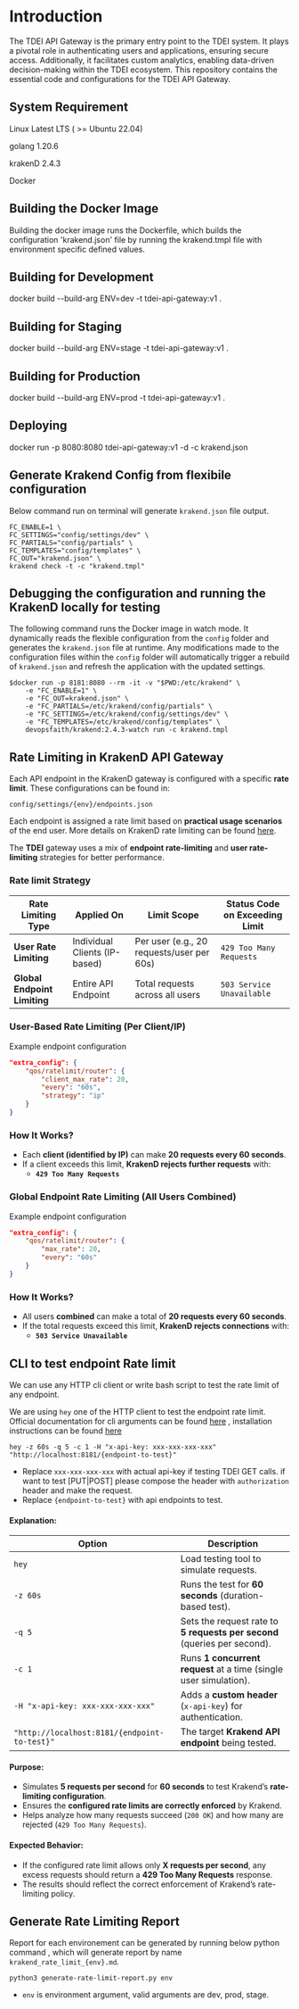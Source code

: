 # Introduction
The TDEI API Gateway is the primary entry point to the TDEI system. It plays a pivotal role in authenticating users and applications, ensuring secure access. Additionally, it facilitates custom analytics, enabling data-driven decision-making within the TDEI ecosystem. This repository contains the essential code and configurations for the TDEI API Gateway.

## System Requirement
Linux Latest LTS ( >= Ubuntu 22.04)

golang 1.20.6

krakenD 2.4.3

Docker


## Building the Docker Image

Building the docker image runs the Dockerfile, which builds the configuration 'krakend.json' file by running the krakend.tmpl file with environment specific defined values. 

## Building for Development

docker build --build-arg ENV=dev -t tdei-api-gateway:v1 .

## Building for Staging

docker build --build-arg ENV=stage -t tdei-api-gateway:v1 .

## Building for Production

docker build --build-arg ENV=prod -t tdei-api-gateway:v1 .

## Deploying

docker run -p 8080:8080 tdei-api-gateway:v1 -d -c krakend.json


## Generate Krakend Config from flexibile configuration

Below command run on terminal will generate `krakend.json` file output.
```
FC_ENABLE=1 \
FC_SETTINGS="config/settings/dev" \
FC_PARTIALS="config/partials" \
FC_TEMPLATES="config/templates" \
FC_OUT="krakend.json" \
krakend check -t -c "krakend.tmpl"

```

## Debugging the configuration and running the KrakenD locally for testing

The following command runs the Docker image in watch mode. It dynamically reads the flexible configuration from the `config` folder and generates the `krakend.json` file at runtime. Any modifications made to the configuration files within the `config` folder will automatically trigger a rebuild of `krakend.json` and refresh the application with the updated settings.

```
$docker run -p 8181:8080 --rm -it -v "$PWD:/etc/krakend" \
    -e "FC_ENABLE=1" \
    -e "FC_OUT=krakend.json" \
    -e "FC_PARTIALS=/etc/krakend/config/partials" \
    -e "FC_SETTINGS=/etc/krakend/config/settings/dev" \
    -e "FC_TEMPLATES=/etc/krakend/config/templates" \
    devopsfaith/krakend:2.4.3-watch run -c krakend.tmpl
```

## Rate Limiting in KrakenD API Gateway

Each API endpoint in the KrakenD gateway is configured with a specific **rate limit**. These configurations can be found in:

`config/settings/{env}/endpoints.json`

Each endpoint is assigned a rate limit based on **practical usage scenarios** of the end user. More details on KrakenD rate limiting can be found [here](https://www.krakend.io/docs/v2.4/endpoints/rate-limit/).

The **TDEI** gateway uses a mix of **endpoint rate-limiting** and **user rate-limiting** strategies for better performance.

### **Rate limit Strategy**

| Rate Limiting Type      | Applied On  | Limit Scope | Status Code on Exceeding Limit |
|------------------------|------------|------------|------------------------------|
| **User Rate Limiting**  | Individual Clients (IP-based) | Per user (e.g., 20 requests/user per 60s) | `429 Too Many Requests` |
| **Global Endpoint Limiting** | Entire API Endpoint | Total requests across all users | `503 Service Unavailable` |


### User-Based Rate Limiting (Per Client/IP)
Example endpoint configuration

```json
"extra_config": {
    "qos/ratelimit/router": {
        "client_max_rate": 20,
        "every": "60s",
        "strategy": "ip"
    }
}
```
### How It Works?
- Each **client (identified by IP)** can make **20 requests every 60 seconds**.
- If a client exceeds this limit, **KrakenD rejects further requests** with:
  - **`429 Too Many Requests`**


### Global Endpoint Rate Limiting (All Users Combined)
Example endpoint configuration

```json
"extra_config": {
    "qos/ratelimit/router": {
        "max_rate": 20,
        "every": "60s"
    }
}
```
### How It Works?
- All users **combined** can make a total of **20 requests every 60 seconds**.
- If the total requests exceed this limit, **KrakenD rejects connections** with:
  - **`503 Service Unavailable`**



## CLI to test endpoint Rate limit 

We can use any HTTP cli client or write bash script to test the rate limit of any endpoint. 

We are using `hey` one of the HTTP client to test the endpoint rate limit. Official documentation for cli arguments can be found [here](https://github.com/rakyll/hey) , installation instructions can be found [here](https://github.com/rakyll/hey?tab=readme-ov-file#installation)

```
hey -z 60s -q 5 -c 1 -H "x-api-key: xxx-xxx-xxx-xxx" "http://localhost:8181/{endpoint-to-test}"
```
 
- Replace `xxx-xxx-xxx-xxx` with actual api-key if testing TDEI GET calls. if want to test [PUT|POST] please compose the header with `authorization` header and make the request. 
- Replace `{endpoint-to-test}` with api endpoints to test. 

#### Explanation:

| Option  | Description  |
|---------|-------------|
| `hey`   | Load testing tool to simulate requests. |
| `-z 60s` | Runs the test for **60 seconds** (duration-based test). |
| `-q 5`   | Sets the request rate to **5 requests per second** (queries per second). |
| `-c 1`   | Runs **1 concurrent request** at a time (single user simulation). |
| `-H "x-api-key: xxx-xxx-xxx-xxx"` | Adds a **custom header** (`x-api-key`) for authentication. |
| `"http://localhost:8181/{endpoint-to-test}"` | The target **Krakend API endpoint** being tested. |

#### Purpose:
- Simulates **5 requests per second** for **60 seconds** to test Krakend’s **rate-limiting configuration**.  
- Ensures the **configured rate limits are correctly enforced** by Krakend.  
- Helps analyze how many requests succeed (`200 OK`) and how many are rejected (`429 Too Many Requests`).  

#### Expected Behavior:
- If the configured rate limit allows only **X requests per second**, any excess requests should return a **429 Too Many Requests** response.  
- The results should reflect the correct enforcement of Krakend’s rate-limiting policy.


## Generate Rate Limiting Report

Report for each environement can be generated by running below python command , which will generate report by name `krakend_rate_limit_{env}.md`.

```
python3 generate-rate-limit-report.py env 
```

- `env` is environment argument, valid arguments are dev, prod, stage. 